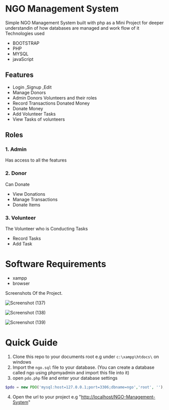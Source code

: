 NGO Management System
=====

Simple NGO Management System built with  php as a Mini Project for deeper understandin of how databases are managed and work flow of it
Technologies used 
* BOOTSTRAP
* PHP
* MYSQL
* javaScript

## Features
* Login ,Signup ,Edit  
* Manage Donors
* Admin Donors Volunteers and their roles
* Record Transactions Donated Money
* Donate Money 
* Add Volunteer Tasks
* View Tasks of volunteers

## Roles
### 1.  Admin
Has access to all the features
### 2.  Donor
Can Donate
* View Donations
* Manage Transactions
* Donate Items

### 3. Volunteer
The Volunteer who is Conducting Tasks
* Record Tasks
* Add Task

# Software Requirements
* xampp
* browser

Screenshots Of the Project.

![Screenshot (137)](https://github.com/Kapcool12/Donation_Management_System/assets/94378669/3cc98e92-7d52-4915-ab87-402781a60e0e)

![Screenshot (138)](https://github.com/Kapcool12/Donation_Management_System/assets/94378669/f1e35be5-fa67-4de6-8feb-b14ef6b85c3e)

![Screenshot (139)](https://github.com/Kapcool12/Donation_Management_System/assets/94378669/327cffc5-5869-471b-9705-a88cb70d315d)

# Quick Guide

1. Clone this repo to your documents root e.g under `c:\xampp\htdocs\` on windows
2. Import the `ngo.sql` file to your database. (You can create a database called ngo using phpmyadmin and import this file into it)
3. open `pdo.php` file and enter your database settings
```php
$pdo = new PDO('mysql:host=127.0.0.1;port=3306;dbname=ngo','root', '');
```
4. Open the url to your project e.g "[http://localhost/NGO-Management-System](http://localhost/NGO-Management-System)"
